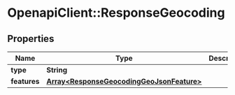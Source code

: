 # OpenapiClient::ResponseGeocoding

## Properties
Name | Type | Description | Notes
------------ | ------------- | ------------- | -------------
**type** | **String** |  | 
**features** | [**Array&lt;ResponseGeocodingGeoJsonFeature&gt;**](ResponseGeocodingGeoJsonFeature.md) |  | 


